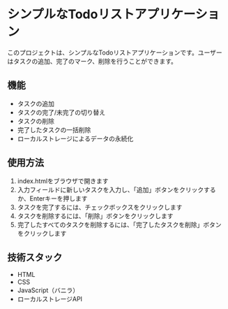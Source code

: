 # シンプルなTodoリストアプリケーション

このプロジェクトは、シンプルなTodoリストアプリケーションです。ユーザーはタスクの追加、完了のマーク、削除を行うことができます。

## 機能

- タスクの追加
- タスクの完了/未完了の切り替え
- タスクの削除
- 完了したタスクの一括削除
- ローカルストレージによるデータの永続化

## 使用方法

1. index.htmlをブラウザで開きます
2. 入力フィールドに新しいタスクを入力し、「追加」ボタンをクリックするか、Enterキーを押します
3. タスクを完了するには、チェックボックスをクリックします
4. タスクを削除するには、「削除」ボタンをクリックします
5. 完了したすべてのタスクを削除するには、「完了したタスクを削除」ボタンをクリックします

## 技術スタック

- HTML
- CSS
- JavaScript（バニラ）
- ローカルストレージAPI